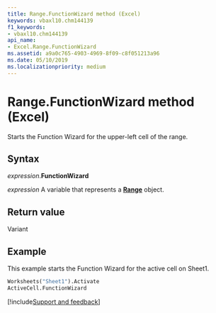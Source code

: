 ```yaml
---
title: Range.FunctionWizard method (Excel)
keywords: vbaxl10.chm144139
f1_keywords:
- vbaxl10.chm144139
api_name:
- Excel.Range.FunctionWizard
ms.assetid: a9a0c765-4903-4969-8f09-c8f051213a96
ms.date: 05/10/2019
ms.localizationpriority: medium
---
```



# Range.FunctionWizard method (Excel)

Starts the Function Wizard for the upper-left cell of the range.


## Syntax

_expression_.**FunctionWizard**

_expression_ A variable that represents a **[Range](excel.range(object).md)** object.


## Return value

Variant


## Example

This example starts the Function Wizard for the active cell on Sheet1.

```vb
Worksheets("Sheet1").Activate 
ActiveCell.FunctionWizard
```




[!include[Support and feedback](~/includes/feedback-boilerplate.md)]